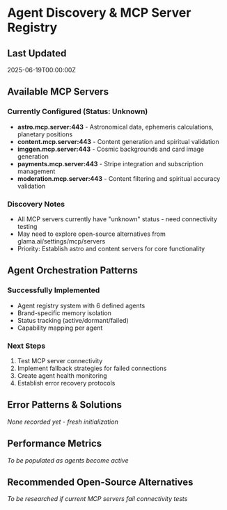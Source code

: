# Agent Discovery & MCP Server Registry

## Last Updated
2025-06-19T00:00:00Z

## Available MCP Servers

### Currently Configured (Status: Unknown)
- **astro.mcp.server:443** - Astronomical data, ephemeris calculations, planetary positions
- **content.mcp.server:443** - Content generation and spiritual validation
- **imggen.mcp.server:443** - Cosmic backgrounds and card image generation
- **payments.mcp.server:443** - Stripe integration and subscription management
- **moderation.mcp.server:443** - Content filtering and spiritual accuracy validation

### Discovery Notes
- All MCP servers currently have "unknown" status - need connectivity testing
- May need to explore open-source alternatives from glama.ai/settings/mcp/servers
- Priority: Establish astro and content servers for core functionality

## Agent Orchestration Patterns

### Successfully Implemented
- Agent registry system with 6 defined agents
- Brand-specific memory isolation
- Status tracking (active/dormant/failed)
- Capability mapping per agent

### Next Steps
1. Test MCP server connectivity
2. Implement fallback strategies for failed connections
3. Create agent health monitoring
4. Establish error recovery protocols

## Error Patterns & Solutions
*None recorded yet - fresh initialization*

## Performance Metrics
*To be populated as agents become active*

## Recommended Open-Source Alternatives
*To be researched if current MCP servers fail connectivity tests*
